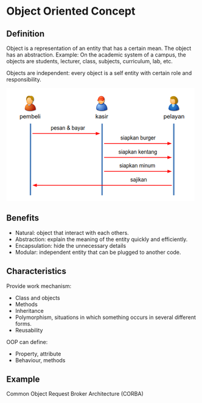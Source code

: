 # Object Oriented Concept

## Definition
Object is a representation of an entity that has a certain mean. The object has an abstraction. Example: On the academic system of a campus, the objects are students, lecturer, class, subjects, curriculum, lab, etc.   

Objects are independent: every object is a self entity with certain role and responsibility.


![](attachments/Pasted%20image%2020220403225235.png)

## Benefits
- Natural: object that interact with each others.
- Abstraction: explain the meaning of the entity quickly and efficiently.
- Encapsulation: hide the unnecessary details
- Modular: independent entity that can be plugged to another code.

## Characteristics
Provide work mechanism:
- Class and objects
- Methods
- Inheritance
- Polymorphism, situations in which something occurs in several different forms.
- Reusability

OOP can define:
- Property, attribute
- Behaviour, methods


## Example
Common Object Request Broker Architecture (CORBA)